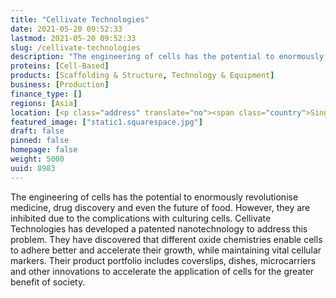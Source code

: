 ```yaml
---
title: "Cellivate Technologies"
date: 2021-05-20 09:52:33
lastmod: 2021-05-20 09:52:33
slug: /cellivate-technologies
description: "The engineering of cells has the potential to enormously revolutionise medicine, drug discovery and even the future of food. However, they are inhibited due to the complications with culturing cells. Cellivate Technologies has developed a patented nanotechnology to address this problem. They have discovered that different oxide chemistries enable cells to adhere better and accelerate their growth, while maintaining vital cellular markers."
proteins: [Cell-Based]
products: [Scaffolding & Structure, Technology & Equipment]
business: [Production]
finance_type: []
regions: [Asia]
location: [<p class="address" translate="no"><span class="country">Singapore</span></p>]
featured_image: ["static1.squarespace.jpg"]
draft: false
pinned: false
homepage: false
weight: 5000
uuid: 8983
---
```

<p>The engineering of cells has the potential to enormously revolutionise medicine, drug discovery and even the future of food. However, they are inhibited due to the complications with culturing cells. Cellivate Technologies has developed a patented nanotechnology to address this problem. They have discovered that different oxide chemistries enable cells to adhere better and accelerate their growth, while maintaining vital cellular markers. Their product portfolio includes coverslips, dishes, microcarriers and other innovations to accelerate the application of cells for the greater benefit of society.</p>
